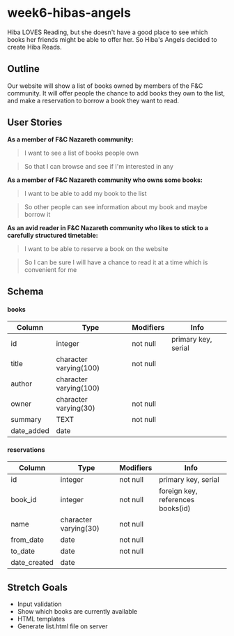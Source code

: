 # week6-hibas-angels
Hiba LOVES Reading, but she doesn't have a good place to see which books her friends might be able to offer her. So Hiba's Angels decided to create Hiba Reads.

## Outline
Our website will show a list of books owned by members of the F&C community. It will offer people the chance to add books they own to the list, and make a reservation to borrow a book they want to read.

## User Stories
**As a member of F&C Nazareth community:**
> I want to see a list of books people own

> So that I can browse and see if I'm interested in any

**As a member of F&C Nazareth community who owns some books:**
> I want to be able to add my book to the list

> So other people can see information about my book and maybe borrow it

**As an avid reader in F&C Nazareth community who likes to stick to a carefully structured timetable:**
> I want to be able to reserve a book on the website

> So I can be sure I will have a chance to read it at a time which is convenient for me

## Schema
#### books

Column   |          Type          | Modifiers | Info
--- | --- | --- | ---
 id         | integer                | not null | primary key, serial
 title      | character varying(100) | not null |
 author     | character varying(100) |          |
 owner      | character varying(30)  | not null |
 summary    | TEXT                   | not null |
 date_added | date                   |          |


#### reservations
Column    |         Type          | Modifiers | Info
--- | --- | --- | ---
  id           | integer               | not null | primary key, serial
  book_id      | integer               | not null | foreign key, references books(id)
  name         | character varying(30) | not null |
  from_date    | date                  | not null |
  to_date      | date                  | not null |
  date_created | date                  |          |

## Stretch Goals
- Input validation
- Show which books are currently available
- HTML templates
- Generate list.html file on server
